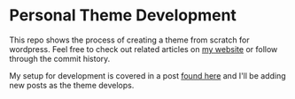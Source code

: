 # Personal Theme Development

This repo shows the process of creating a theme from scratch for wordpress. Feel free to check out related articles on [my website](https://www.mattwamboldt.com) or follow through the commit history.

My setup for development is covered in a post [found here](https://www.mattwamboldt.com/?p=1490) and I'll be adding new posts as the theme develops.